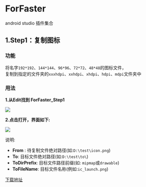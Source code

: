 # ForFaster

android studio 插件集合


## 1.Step1：复制图标

### 功能

将名字`192*192`、`144*144`、`96*96`、`72*72`、`48*48`的图标文件，  
复制到指定的文件夹的`xxxhdpi`、`xxhdpi`、`xhdpi`、`hdpi`、`mdpi`文件夹中


### 用法

 **1.从Edit找到 ForFaster_Step1**

![](https://github.com/codingbooo/ForFaster/blob/master/image/image_step_1_find.png?raw=true)

**2.点击打开，界面如下:**

![](https://github.com/codingbooo/ForFaster/blob/master/image/image_step_1_ui.png?raw=true)

说明: 

- **From** : 待复制文件绝对路径(如:`D:\test\icon.png`) 
- **To**: 目标文件绝对路径(如:`D:\test\to\`) 
- **ToDirPrefix**: 目标文件路径前缀(如: `mipmap`或`drawable`) 
- **ToFileName**: 目标文件名称(例如:`ic_launch.png`) 

[下载地址](https://raw.githubusercontent.com/codingbooo/ForFaster/master/plugin/ForFaster.jar)
